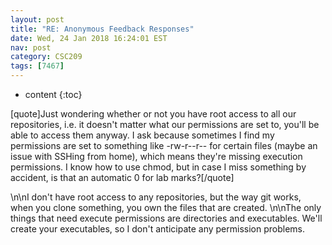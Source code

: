 ```yaml
---
layout: post
title: "RE: Anonymous Feedback Responses"
date: Wed, 24 Jan 2018 16:24:01 EST
nav: post
category: CSC209
tags: [7467]
---
```


* content
{:toc}

[quote]Just wondering whether or not you have root access to all our repositories, i.e. it doesn't matter what our permissions are set to, you'll be able to access them anyway. I ask because sometimes I find my permissions are set to something like -rw-r--r-- for certain files (maybe an issue with SSHing from home), which means they're missing execution permissions. I know how to use chmod, but in case I miss something by accident, is that an automatic 0 for lab marks?[/quote]
<!-- more -->
<p>\n\nI don't have root access to any repositories, but the way git works, when you clone something, you own the files that are created. \n\nThe only things that need execute permissions are directories and executables. We'll create your executables, so I don't anticipate any permission problems.</p>
